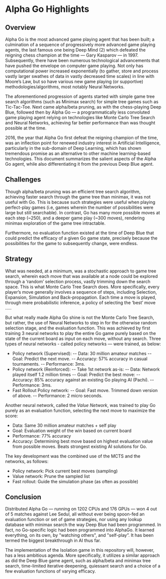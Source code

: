 # Alpha Go Highlights

## Overview

Alpha Go is the most advanced game playing agent that has been built; a culmination of a sequence of progressively more advanced game playing agents, the last famous one being Deep Mind (2) which defeated the reigning chess champion at the time — Gary Kasparov — in 1997. Subsequently, there have been numerous technological advancements that have pushed the envelope on computer game playing. Not only has computational power increased exponentially (to gather, store and process vastly larger swathes of data in vastly decreased time scales) in line with Moore’s Law, but so have various new game playing (or supportive) methodologies/algorithms, most notably Neural Networks.

The aforementioned progression of agents started with simple game tree search algorithms (such as Minimax search) for simple tree games such as Tic-Tac-Toe. Next came alpha/beta pruning, as with the chess-playing Deep Blue, followed then by Alpha Go — a programmatically less convoluted game playing agent relying on technologies like Monte Carlo Tree Search and Neural Networks, achieving far better performance than was thought possible at the time.

2016, the year that Alpha Go first defeat the reigning champion of the time, was an inflection point for renewed industry interest in Artificial Intelligence, particularly in the sub-domain of Deep Learning, which has shown tremendous promise as an alternative to other machine learning-based technologies. This document summarizes the salient aspects of the Alpha Go agent, while also differentiating it from the previous Deep Blue agent.

## Challenges

Though alpha/beta pruning was an efficient tree search algorithm, achieving faster search through the game tree than minimax, it was not useful with Go. This is because such strategies were useful when playing perfect-play games (i.e, games wherein the number of possibilities were large but still searchable). In contrast, Go has many more possible moves at each step (~250), and a deeper game play (~300 moves), rendering minimax exploration of the game tree intractable.

Furthermore, no evaluation function existed at the time of Deep Blue that could predict the efficacy of a given Go game state, precisely because the possibilities for the game to subsequently change, were endless.

## Strategy

What was needed, at a minimum, was a stochastic approach to game tree search, wherein each move that was available at a node could be explored through a ‘random’ selection process, vastly trimming down the search space. This is what Monte Carlo Tree Search does. More specifically, every player’s move generally involves a sequence of steps, including Selection, Expansion, Simulation and Back-propagation. Each time a move is played, through mere probabilistic inference, a policy of selecting the ‘best’ move …..

But what really made Alpha Go shine is not the Monte Carlo Tree Search, but rather, the use of Neural Networks to step in for the otherwise random selection stage, and the evaluation function. This was achieved by first training 3 neural networks to play the entire Go game purely based on the state of the current board as input on each move, without any search. Three types of neural networks - called policy networks — were trained, as below:

- Policy network (Supervised):
-- Data: 30 million amateur matches
-- Goal: Predict the next move.
-- Accuracy: 57% accuracy in casual tournaments.
-- Performance: 3ms.
- Policy network (Reinforced):
-- Take 1st network as-is:
-- Data: Network played itself 1.2 million times
-- Goal: Predict the best move:
-- Accuracy: 85% accuracy against an existing Go playing AI (Pachi). 
-- Performance: 3ms.
- Fast Rollout Policy network:
-- Goal: Fast move. Trimmed down version of above.
-- Performance: 2 micro seconds.

Another neural network, called the _Value Network_, was trained to play Go purely as an evaluation function, selecting the next move to maximize the score:
- Data: Same 30 million amateur matches + self play
- Goal: Evaluation weight of the win based on current board
- Performance: 77% accuracy
- Accuracy: Determining best move based on highest evaluation value from possible moves. Beats strongest existing AI solutions for Go.

The key development was the combined use of the MCTS and the networks, as follows:
- Policy network: Pick current best moves (sampling)
- Value network: Prune the sampled list
- Fast rollout: Guide the simulation phase (as often as possible)

## Conclusion

Distributed Alpha Go — running on 1202 CPUs and 176 GPUs — won 4 out of 5 matches against Lee Sedul, all without ever being spoon-fed an evaluation function or set of game strategies, nor using any lookup database with minimax search the way Deep Blue had been programmed. In fact, no Go-specific logic had been programmed into AlphaGo. It learned everything, on its own, by "watching others", and "self-play”. It has been termed the biggest breakthrough in AI thus far.

The implementation of the Isolation game in this repository will, however, has a less ambitious agenda. More specifically, it utilizes a similar approach as did the Deep Blue game agent, such as alpha/beta and minimax tree search, time-limited iterative deepening, quiessant search and a choice of a few evaluation functions of varying efficacy.
